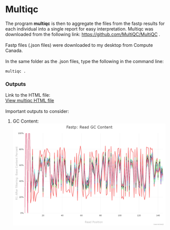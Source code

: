 # Multiqc
The program **multiqc** is then to aggregate the files from the fastp results for each individual into a single report for easy interpretation. 
Multiqc was downloaded from the following link: https://github.com/MultiQC/MultiQC .  \
  \
Fastp files (.json files) were downloaded to my desktop from Compute Canada.  \
  \
In the same folder as the .json files, type the following in the command line:
```
multiqc .
```
### Outputs
Link to the HTML file:  \
[View multiqc HTML file](multiqc_outputs/multiqc_report.html)  \
  \
Important outputs to consider:
1) GC Content:  \
![GC content plot](multiqc_outputs/fastp-seq-content-gc-plot.png)
